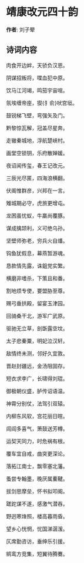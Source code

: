 # 靖康改元四十韵

**作者**: 刘子翚

## 诗词内容

肉食开边衅，天骄负汉恩。

阴谋招叛将，喋血犯中原。

饮马江河竭，鸣笳宇宙喧。

氛埃缠帝座，猰{犭俞}吠宫垣。

鼓锐梯飞壁，弯强矢及门。

黔黎惊瓦解，冠盖尽星奔。

走辙秦城地，浮航楚峡村。

画堂空锁钥，乐府散婵媛。

夜诏闻传玺，春王记改元。

三辰光尽匿，四海浪横翻。

伏阁惟群彦，兴邦在一言。

雉城期必守，虎旅更增屯。

龙困虽忧蚁，牛羸尚覆豚。

谋成擒颉利，义可绝乌孙。

坚壁师弥老，穷兵火自燔。

钩鱼犹假息，幕燕暂游魂。

恳款情先露，诛鉏党实繁。

横磨非嗜杀，下策且和番。

割地烦专使，要盟胁至尊。

赐弓垂拱殿，留宴玉津园。

回骑桑干北，游军广武原。

驱驰无立草，剖斲露空坟。

太子悲秦粟，明妃泣汉轩。

敌情终未测，邻好久宜敦。

晋赵封疆远，金汤阻固存。

短衣求李广，长啸得刘琨。

御极朝仪盛，胪传诏语温。

神霄分别仗，法驾引双辕。

内柳东风软，宫花丽日暄。

闾阎多喜气，箫鼓送芳樽。

运契天同力，时危祸有根。

覆车宜自戒，曲突更深论。

落拓江南士，飘零塞北藩。

蚤尝专翰墨，晚厌属櫜鞬。

拔剑思摩垒，怀书拟叩阍。

蹉跎谋不遂，感激气潜吞。

野迥寒烽照，楼高暮雨昏。

望乡心恍惘，忧国涕潺湲。

仄席勤咨访，垂绅乐引援。

鹓鸾方竞集，短翼待腾鶱。

